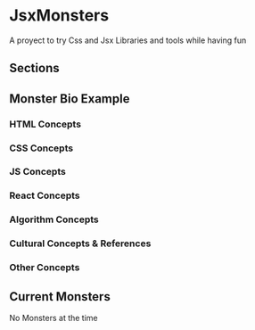 # JsxMonsters
A proyect to try Css and Jsx Libraries and tools while having fun

## Sections

## Monster Bio Example

### HTML Concepts

### CSS Concepts

### JS Concepts

### React Concepts

### Algorithm Concepts

### Cultural Concepts & References

### Other Concepts

## Current Monsters

No Monsters at the time
